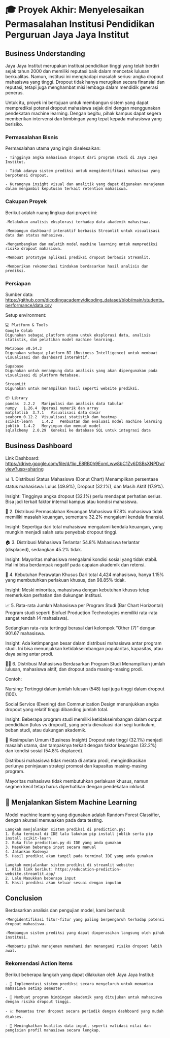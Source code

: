 # 🎓 Proyek Akhir: Menyelesaikan Permasalahan Institusi Pendidikan Perguruan Jaya Jaya Institut

## Business Understanding

Jaya Jaya Institut merupakan institusi pendidikan tinggi yang telah berdiri sejak tahun 2000 dan memiliki reputasi baik dalam mencetak lulusan berkualitas. Namun, institusi ini menghadapi masalah serius: angka dropout mahasiswa yang tinggi. Dropout tidak hanya merugikan secara finansial dan reputasi, tetapi juga menghambat misi lembaga dalam mendidik generasi penerus.

Untuk itu, proyek ini bertujuan untuk membangun sistem yang dapat memprediksi potensi dropout mahasiswa sejak dini dengan menggunakan pendekatan machine learning. Dengan begitu, pihak kampus dapat segera memberikan intervensi dan bimbingan yang tepat kepada mahasiswa yang berisiko.

### Permasalahan Bisnis

Permasalahan utama yang ingin diselesaikan:

    - Tingginya angka mahasiswa dropout dari program studi di Jaya Jaya Institut.

    - Tidak adanya sistem prediksi untuk mengidentifikasi mahasiswa yang berpotensi dropout.

    - Kurangnya insight visual dan analitik yang dapat digunakan manajemen dalam mengambil keputusan terkait retention mahasiswa.

### Cakupan Proyek

Berikut adalah ruang lingkup dari proyek ini:

    -Melakukan analisis eksplorasi terhadap data akademik mahasiswa.

    -Membangun dashboard interaktif berbasis Streamlit untuk visualisasi data dan status mahasiswa.

    -Mengembangkan dan melatih model machine learning untuk memprediksi risiko dropout mahasiswa.

    -Membuat prototype aplikasi prediksi dropout berbasis Streamlit.

    -Memberikan rekomendasi tindakan berdasarkan hasil analisis dan prediksi.

### Persiapan

Sumber data: https://github.com/dicodingacademy/dicoding_dataset/blob/main/students_performance/data.csv

Setup environment:

```
💻 Platform & Tools
Google Colab
Digunakan sebagai platform utama untuk eksplorasi data, analisis statistik, dan pelatihan model machine learning.

Metabase v0.54.3
Digunakan sebagai platform BI (Business Intelligence) untuk membuat visualisasi dan dashboard interaktif.

Supabase
Digunakan untuk menampung data analisis yang akan dipergunakan pada visualisasi di platform Metabase.

StreamLit
Digunakan untuk menampilkan hasil seperti website prediksi.

📦 Library
pandas	2.2.2	Manipulasi dan analisis data tabular
numpy	1.26.4	Operasi numerik dan array
matplotlib	3.7.1	Visualisasi data dasar
seaborn	0.12.2	Visualisasi statistik dan heatmap
scikit-learn	1.4.2	Pembuatan dan evaluasi model machine learning
joblib	1.4.2	Menyimpan dan memuat model
sqlalchemy	2.0.29	Koneksi ke database SQL untuk integrasi data
```

## Business Dashboard

Link Dashboard: https://drive.google.com/file/d/1iq_E8RB0h9EomLww8bC1Zv6DSBsXNPDw/view?usp=sharing

📊 1. Distribusi Status Mahasiswa (Donut Chart)
Menampilkan persentase status mahasiswa: Lulus (49.9%), Dropout (32.1%), dan Masih Aktif (17.9%).

Insight: Tingginya angka dropout (32.1%) perlu mendapat perhatian serius. Bisa jadi terkait faktor internal kampus atau kondisi mahasiswa.

💸 2. Distribusi Permasalahan Keuangan Mahasiswa
67.8% mahasiswa tidak memiliki masalah keuangan, sementara 32.2% mengalami kendala finansial.

Insight: Sepertiga dari total mahasiswa mengalami kendala keuangan, yang mungkin menjadi salah satu penyebab dropout tinggi.

🏠 3. Distribusi Mahasiswa Terlantar
54.8% Mahasiswa terlantar (displaced), sedangkan 45.2% tidak.

Insight: Mayoritas mahasiswa mengalami kondisi sosial yang tidak stabil. Hal ini bisa berdampak negatif pada capaian akademik dan retensi.

🧠 4. Kebutuhan Perawatan Khusus
Dari total 4,424 mahasiswa, hanya 1.15% yang membutuhkan perlakuan khusus, dan 98.85% tidak.

Insight: Meski minoritas, mahasiswa dengan kebutuhan khusus tetap memerlukan perhatian dan dukungan institusi.

📈 5. Rata-rata Jumlah Mahasiswa per Program Studi (Bar Chart Horizontal)
Program studi seperti Biofuel Production Technologies memiliki rata-rata sangat rendah (4 mahasiswa).

Sedangkan rata-rata tertinggi berasal dari kelompok “Other (7)” dengan 901.67 mahasiswa.

Insight: Ada ketimpangan besar dalam distribusi mahasiswa antar program studi. Ini bisa menunjukkan ketidakseimbangan popularitas, kapasitas, atau daya saing antar prodi.

👨‍🎓 6. Distribusi Mahasiswa Berdasarkan Program Studi
Menampilkan jumlah lulusan, mahasiswa aktif, dan dropout pada masing-masing prodi.

Contoh:

Nursing: Tertinggi dalam jumlah lulusan (548) tapi juga tinggi dalam dropout (100).

Social Service (Evening) dan Communication Design menunjukkan angka dropout yang relatif tinggi dibanding jumlah total.

Insight: Beberapa program studi memiliki ketidakseimbangan dalam output pendidikan (lulus vs dropout), yang perlu dievaluasi dari segi kurikulum, beban studi, atau dukungan akademik.

📌 Kesimpulan Umum (Business Insight)
Dropout rate tinggi (32.1%) menjadi masalah utama, dan tampaknya terkait dengan faktor keuangan (32.2%) dan kondisi sosial (54.8% displaced).

Distribusi mahasiswa tidak merata di antara prodi, mengindikasikan perlunya peninjauan strategi promosi dan kapasitas masing-masing program.

Mayoritas mahasiswa tidak membutuhkan perlakuan khusus, namun segmen kecil tetap harus diperhatikan dengan pendekatan inklusif.

## 🤖 Menjalankan Sistem Machine Learning

Model machine learning yang digunakan adalah Random Forest Classifier, dengan akurasi memuaskan pada data testing.

```
Langkah menjalankan sistem prediksi di prediction.py:
1. Buka terminal di IDE lalu lakukan pip install joblib serta pip install scikit-learn
2. Buka file prediction.py di IDE yang anda gunakan
3. Masukkan beberapa input secara manual
4. Jalankan Kodenya
5. Hasil prediksi akan tampil pada terminal IDE yang anda gunakan

Langkah menjalankan sistem prediksi di streamlit website:
1. Klik link berikut: https://education-prediction-website.streamlit.app/
2. Lalu Masukkan beberapa input
3. Hasil prediksi akan keluar sesuai dengan inputan
```

## Conclusion

Berdasarkan analisis dan pengujian model, kami berhasil:

    -Mengidentifikasi fitur-fitur yang paling berpengaruh terhadap potensi dropout mahasiswa.

    -Membangun sistem prediksi yang dapat dioperasikan langsung oleh pihak institusi.

    -Membantu pihak manajemen memahami dan menangani risiko dropout lebih awal.

### Rekomendasi Action Items

Berikut beberapa langkah yang dapat dilakukan oleh Jaya Jaya Institut:

    - 🎯 Implementasi sistem prediksi secara menyeluruh untuk memantau mahasiswa setiap semester.

    - 👥 Membuat program bimbingan akademik yang ditujukan untuk mahasiswa dengan risiko dropout tinggi.

    - 📈 Memantau tren dropout secara periodik dengan dashboard yang mudah diakses.

    - 🧠 Meningkatkan kualitas data input, seperti validasi nilai dan pengisian profil mahasiswa secara lengkap.

